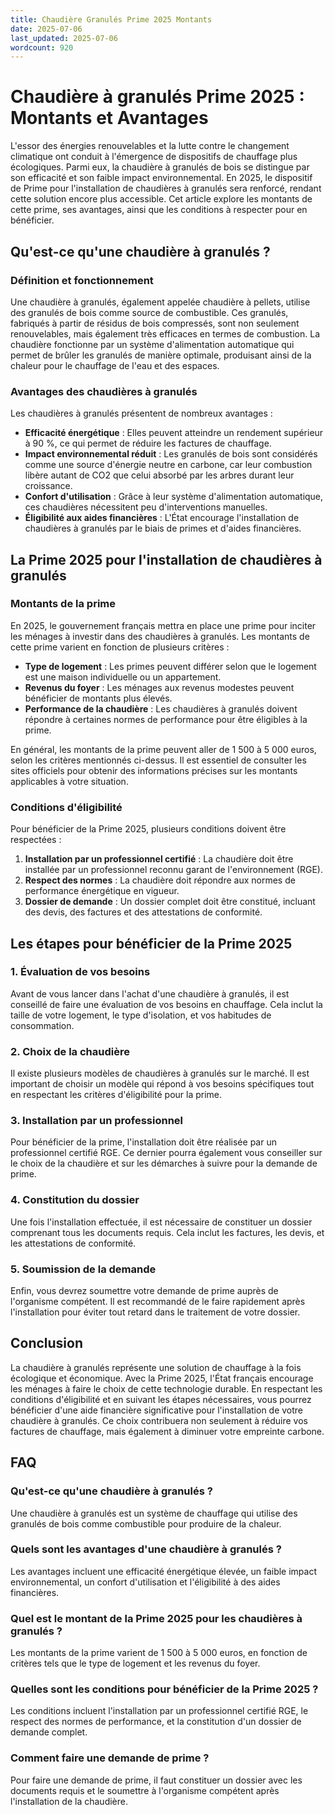 ```yaml
---
title: Chaudière Granulés Prime 2025 Montants
date: 2025-07-06
last_updated: 2025-07-06
wordcount: 920
---
```


# Chaudière à granulés Prime 2025 : Montants et Avantages

L'essor des énergies renouvelables et la lutte contre le changement climatique ont conduit à l'émergence de dispositifs de chauffage plus écologiques. Parmi eux, la chaudière à granulés de bois se distingue par son efficacité et son faible impact environnemental. En 2025, le dispositif de Prime pour l'installation de chaudières à granulés sera renforcé, rendant cette solution encore plus accessible. Cet article explore les montants de cette prime, ses avantages, ainsi que les conditions à respecter pour en bénéficier.

## Qu'est-ce qu'une chaudière à granulés ?

### Définition et fonctionnement

Une chaudière à granulés, également appelée chaudière à pellets, utilise des granulés de bois comme source de combustible. Ces granulés, fabriqués à partir de résidus de bois compressés, sont non seulement renouvelables, mais également très efficaces en termes de combustion. La chaudière fonctionne par un système d'alimentation automatique qui permet de brûler les granulés de manière optimale, produisant ainsi de la chaleur pour le chauffage de l'eau et des espaces.

### Avantages des chaudières à granulés

Les chaudières à granulés présentent de nombreux avantages :

- **Efficacité énergétique** : Elles peuvent atteindre un rendement supérieur à 90 %, ce qui permet de réduire les factures de chauffage.
- **Impact environnemental réduit** : Les granulés de bois sont considérés comme une source d'énergie neutre en carbone, car leur combustion libère autant de CO2 que celui absorbé par les arbres durant leur croissance.
- **Confort d'utilisation** : Grâce à leur système d'alimentation automatique, ces chaudières nécessitent peu d'interventions manuelles.
- **Éligibilité aux aides financières** : L'État encourage l'installation de chaudières à granulés par le biais de primes et d'aides financières.

## La Prime 2025 pour l'installation de chaudières à granulés

### Montants de la prime

En 2025, le gouvernement français mettra en place une prime pour inciter les ménages à investir dans des chaudières à granulés. Les montants de cette prime varient en fonction de plusieurs critères :

- **Type de logement** : Les primes peuvent différer selon que le logement est une maison individuelle ou un appartement.
- **Revenus du foyer** : Les ménages aux revenus modestes peuvent bénéficier de montants plus élevés.
- **Performance de la chaudière** : Les chaudières à granulés doivent répondre à certaines normes de performance pour être éligibles à la prime.

En général, les montants de la prime peuvent aller de 1 500 à 5 000 euros, selon les critères mentionnés ci-dessus. Il est essentiel de consulter les sites officiels pour obtenir des informations précises sur les montants applicables à votre situation.

### Conditions d'éligibilité

Pour bénéficier de la Prime 2025, plusieurs conditions doivent être respectées :

1. **Installation par un professionnel certifié** : La chaudière doit être installée par un professionnel reconnu garant de l'environnement (RGE).
2. **Respect des normes** : La chaudière doit répondre aux normes de performance énergétique en vigueur.
3. **Dossier de demande** : Un dossier complet doit être constitué, incluant des devis, des factures et des attestations de conformité.

## Les étapes pour bénéficier de la Prime 2025

### 1. Évaluation de vos besoins

Avant de vous lancer dans l'achat d'une chaudière à granulés, il est conseillé de faire une évaluation de vos besoins en chauffage. Cela inclut la taille de votre logement, le type d'isolation, et vos habitudes de consommation.

### 2. Choix de la chaudière

Il existe plusieurs modèles de chaudières à granulés sur le marché. Il est important de choisir un modèle qui répond à vos besoins spécifiques tout en respectant les critères d'éligibilité pour la prime.

### 3. Installation par un professionnel

Pour bénéficier de la prime, l'installation doit être réalisée par un professionnel certifié RGE. Ce dernier pourra également vous conseiller sur le choix de la chaudière et sur les démarches à suivre pour la demande de prime.

### 4. Constitution du dossier

Une fois l'installation effectuée, il est nécessaire de constituer un dossier comprenant tous les documents requis. Cela inclut les factures, les devis, et les attestations de conformité.

### 5. Soumission de la demande

Enfin, vous devrez soumettre votre demande de prime auprès de l'organisme compétent. Il est recommandé de le faire rapidement après l'installation pour éviter tout retard dans le traitement de votre dossier.

## Conclusion

La chaudière à granulés représente une solution de chauffage à la fois écologique et économique. Avec la Prime 2025, l'État français encourage les ménages à faire le choix de cette technologie durable. En respectant les conditions d'éligibilité et en suivant les étapes nécessaires, vous pourrez bénéficier d'une aide financière significative pour l'installation de votre chaudière à granulés. Ce choix contribuera non seulement à réduire vos factures de chauffage, mais également à diminuer votre empreinte carbone.

## FAQ

### Qu'est-ce qu'une chaudière à granulés ?

Une chaudière à granulés est un système de chauffage qui utilise des granulés de bois comme combustible pour produire de la chaleur.

### Quels sont les avantages d'une chaudière à granulés ?

Les avantages incluent une efficacité énergétique élevée, un faible impact environnemental, un confort d'utilisation et l'éligibilité à des aides financières.

### Quel est le montant de la Prime 2025 pour les chaudières à granulés ?

Les montants de la prime varient de 1 500 à 5 000 euros, en fonction de critères tels que le type de logement et les revenus du foyer.

### Quelles sont les conditions pour bénéficier de la Prime 2025 ?

Les conditions incluent l'installation par un professionnel certifié RGE, le respect des normes de performance, et la constitution d'un dossier de demande complet.

### Comment faire une demande de prime ?

Pour faire une demande de prime, il faut constituer un dossier avec les documents requis et le soumettre à l'organisme compétent après l'installation de la chaudière.